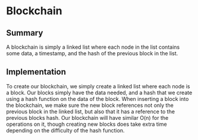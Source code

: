 # Blockchain

## Summary

A blockchain is simply a linked list where each node in the list contains some data, a timestamp,
and the hash of the previous block in the list.

## Implementation

To create our blockchain, we simply create a linked list where each node is a block. Our blocks
simply have the data needed, and a hash that we create using a hash function on the data of
the block. When inserting a block into the blockchain, we make sure the new block references
not only the previous block in the linked list, but also that it has a reference to the previous
blocks hash. Our blockchain will have similar O(n) for the operations on it, though creating new
blocks does take extra time depending on the difficulty of the hash function.
 